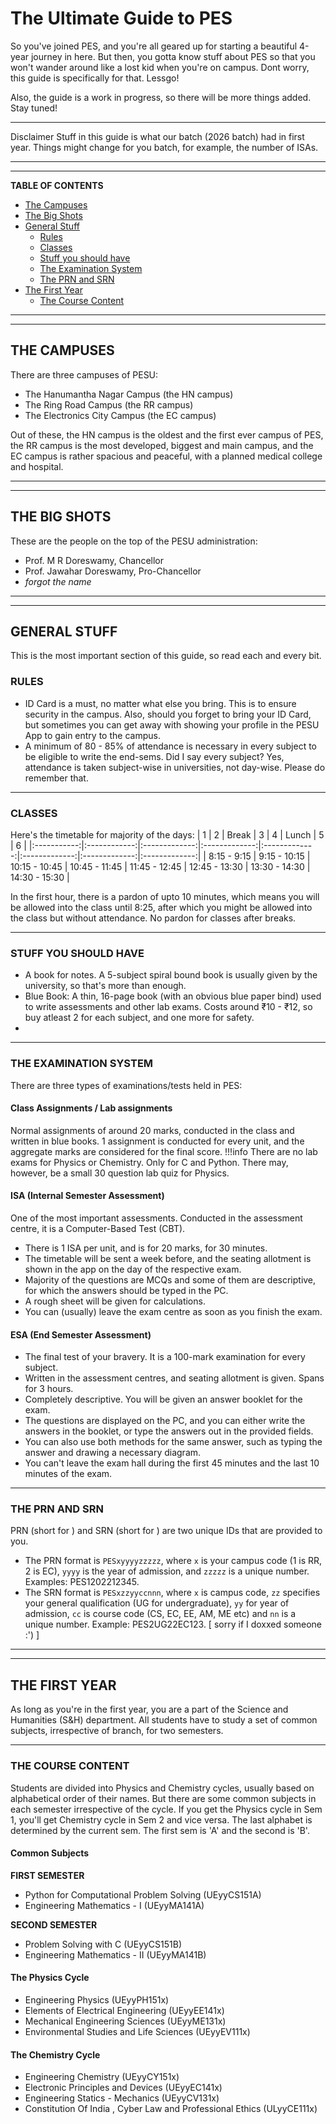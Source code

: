 # The Ultimate Guide to PES

So you've joined PES, and you're all geared up for starting a beautiful 4-year journey in here. But then, you gotta know stuff about PES so that you won't wander around like a lost kid when you're on campus. Dont worry, this guide is specifically for that. Lessgo!

Also, the guide is a work in progress, so there will be more things added. Stay tuned!
***

Disclaimer
	Stuff in this guide is what our batch (2026 batch) had in first year. Things might change for you batch, for example, the number of ISAs.
***
***

**TABLE OF CONTENTS**
+ [The Campuses](#the-campuses)
+ [The Big Shots](#the-big-shots)
+ [General Stuff](#general-stuff)
	+ [Rules](#rules)
	+ [Classes](#classes)
	+ [Stuff you should have](#stuff-you-should-have)
	+ [The Examination System](#the-examination-system)
    + [The PRN and SRN](#the-prn-and-srn)
+ [The First Year](#the-first-year)
    + [The Course Content](#the-course-content)
	

***
***

## THE CAMPUSES
There are three campuses of PESU:
* The Hanumantha Nagar Campus (the HN campus)
* The Ring Road Campus (the RR campus)
* The Electronics City Campus (the EC campus)

Out of these, the HN campus is the oldest and the first ever campus of PES, the RR campus is the most developed, biggest and main campus, and the EC campus is rather spacious and peaceful, with a planned medical college and hospital.

***
***

## THE BIG SHOTS
These are the people on the top of the PESU administration:
* Prof. M R Doreswamy, Chancellor
* Prof. Jawahar Doreswamy, Pro-Chancellor
* *forgot the name*

***
***

## GENERAL STUFF
This is the most important section of this guide, so read each and every bit.

### RULES
* ID Card is a must, no matter what else you bring. This is to ensure security in the campus. Also, should you forget to bring your ID Card, but sometimes you can get away with showing your profile in the PESU App to gain entry to the campus.
* A minimum of 80 - 85% of attendance is necessary in every subject to be eligible to write the end-sems. Did I say every subject? Yes, attendance is taken subject-wise in universities, not day-wise. Please do remember that.

***

### CLASSES
Here's the timetable for majority of the days:
|      1      |       2      |     Break     |       3       |       4       |     Lunch     |       5       |       6       |
|:-----------:|:------------:|:-------------:|:-------------:|:-------------:|:-------------:|:-------------:|:-------------:|
| 8:15 - 9:15 | 9:15 - 10:15 | 10:15 - 10:45 | 10:45 - 11:45 | 11:45 - 12:45 | 12:45 - 13:30 | 13:30 - 14:30 | 14:30 - 15:30 |

In the first hour, there is a pardon of upto 10 minutes, which means you will be allowed into the class until 8:25, after which you might be allowed into the class but without attendance. No pardon for classes after breaks.

***

### STUFF YOU SHOULD HAVE
* A book for notes. A 5-subject spiral bound book is usually given by the university, so that's more than enough.
* Blue Book: A thin, 16-page book (with an obvious blue paper bind) used to write assessments and other lab exams. Costs around ₹10 - ₹12, so buy atleast 2 for each subject, and one more for safety.
* 

***

### THE EXAMINATION SYSTEM
There are three types of examinations/tests held in PES:

#### Class Assignments / Lab assignments
Normal assignments of around 20 marks, conducted in the class and written in blue books. 1 assignment is conducted for every unit, and the aggregate marks are considered for the final score.
!!!info
	There are no lab exams for Physics or Chemistry. Only for C and Python. There may, however, be a small 30 question lab quiz for Physics.

#### ISA (Internal Semester Assessment)
One of the most important assessments. Conducted in the assessment centre, it is a Computer-Based Test (CBT). 
* There is 1 ISA per unit, and is for 20 marks, for 30 minutes.
* The timetable will be sent a week before, and the seating allotment is shown in the app on the day of the respective exam.
* Majority of the questions are MCQs and some of them are descriptive, for which the answers should be typed in the PC.
* A rough sheet will be given for calculations.
* You can (usually) leave the exam centre as soon as you finish the exam.

#### ESA (End Semester Assessment)
* The final test of your bravery. It is a 100-mark examination for every subject.
* Written in the assessment centres, and seating allotment is given. Spans for 3 hours.
* Completely descriptive. You will be given an answer booklet for the exam. 
* The questions are displayed on the PC, and you can either write the answers in the booklet, or type the answers out in the provided fields.
* You can also use both methods for the same answer, such as typing the answer and drawing a necessary diagram.
* You can't leave the exam hall during the first 45 minutes and the last 10 minutes of the exam.

***

### THE PRN AND SRN
PRN (short for ) and SRN (short for ) are two unique IDs that are provided to you.
* The PRN format is `PESxyyyyzzzzz`, where `x` is your campus code (1 is RR, 2 is EC), `yyyy` is the year of admission, and `zzzzz` is a unique number. Examples: PES1202212345.
* The SRN format is `PESxzzyyccnnn`, where `x` is campus code, `zz` specifies your general qualification (UG for undergraduate), `yy` for year of admission, `cc` is course code (CS, EC, EE, AM, ME etc) and `nn` is a unique number. Example: PES2UG22EC123. \[ sorry if I doxxed someone :') \]

***
***

## THE FIRST YEAR
As long as you're in the first year, you are a part of the Science and Humanities (S&H) department. All students have to study a set of common subjects, irrespective of branch, for two semesters. 

***

### THE COURSE CONTENT
Students are divided into Physics and Chemistry cycles, usually based on alphabetical order of their names. But there are some common subjects in each semester irrespective of the cycle. If you get the Physics cycle in Sem 1, you'll get Chemistry cycle in Sem 2 and vice versa. The last alphabet is determined by the current sem. The first sem is 'A' and the second is 'B'.

#### Common Subjects
**FIRST SEMESTER**
* Python for Computational Problem Solving (UEyyCS151A)
* Engineering Mathematics - I (UEyyMA141A)

**SECOND SEMESTER**
* Problem Solving with C (UEyyCS151B)
* Engineering Mathematics - II (UEyyMA141B)

#### The Physics Cycle
* Engineering Physics (UEyyPH151x)
* Elements of Electrical Engineering (UEyyEE141x)
* Mechanical Engineering Sciences (UEyyME131x)
* Environmental Studies and Life Sciences (UEyyEV111x)

#### The Chemistry Cycle
* Engineering Chemistry (UEyyCY151x)
* Electronic Principles and Devices (UEyyEC141x)
* Engineering Statics - Mechanics (UEyyCV131x)
* Constitution Of India , Cyber Law and Professional Ethics (ULyyCE111x)
